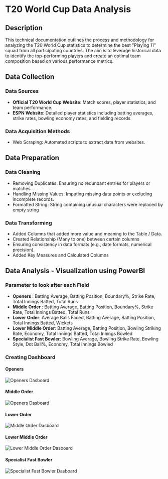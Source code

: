 # T20 World Cup Data Analysis

## Description
This technical documentation outlines the process and methodology for analyzing the T20 World Cup statistics to determine the best "Playing 11" squad from all participating countries. The aim is to leverage historical data to identify the top-performing players and create an optimal team composition based on various performance metrics.


## Data Collection
### Data Sources
- **Official T20 World Cup Website**: Match scores, player statistics, and team performance.
- **ESPN Website**: Detailed player statistics including batting averages, strike rates, bowling economy rates, and fielding records

### Data Acquisition Methods
- Web Scraping: Automated scripts to extract data from websites.

## Data Preparation
### Data Cleaning
- Removing Duplicates: Ensuring no redundant entries for players or matches.
- Handling Missing Values: Imputing missing data points or excluding incomplete records.
- Formatted String: String containing unusual characters were replaced by empty string

### Data Transforming
- Added Columns that added more value and meaning to the Table / Data.
- Created Relationship (Many to one) between certain columns
- Ensuring consistency in data formats (e.g., date formats, numerical precision).
- Added Key Measures and Calculated Columns

## Data Analysis - Visualization using PowerBI
### Parameter to look after each Field
- **Openers** : Batting Average, Batting Position, Boundary%, Strike Rate, Total Innings Batted, Total Runs
- **Middle Order** : Batting Average, Batting Position, Boundary%, Strike Rate, Total Innings Batted, Total Runs
- **Lower Order**: Average Balls Faced, Batting Average, Batting Position, Total Innings Batted, Wickets
- **Lower Middle Order**: Batting Average, Batting Position, Bowling Striking Rate, Economy, Total Innings Batted, Total Innings Bowled
- **Specialist Fast Bowler**: Bowling Average, Bowling Strike Rate, Bowling Style, Dot Ball%, Economy, Total Innings Bowled

 ### Creating Dashboard
 #### Openers 
 ![Openers Dasboard]()
 #### Middle Order
 ![Openers Dasboard]()
 #### Lower Order
 ![Middle Order Dasboard]()
 #### Lower Middle Order
 ![Lower Middle Order Dasboard]()
 #### Specialist Fast Bowler
 ![Specialist Fast Bowler Dasboard]()

